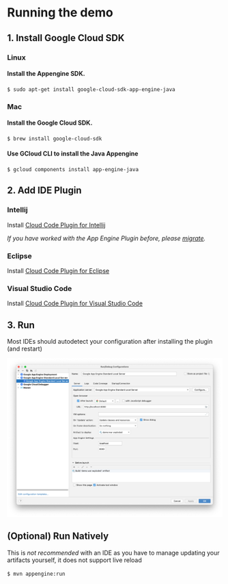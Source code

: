 # Running the demo

## 1. Install Google Cloud SDK

### Linux

#### Install the Appengine SDK.

`$ sudo apt-get install google-cloud-sdk-app-engine-java`

### Mac

#### Install the Google Cloud SDK.

`$ brew install google-cloud-sdk`

#### Use GCloud CLI to install the Java Appengine

`$ gcloud components install app-engine-java`

## 2. Add IDE Plugin

### Intellij

Install [Cloud Code Plugin for Intellij](https://plugins.jetbrains.com/plugin/8079-cloud-code)

_If you have worked with the App Engine Plugin before,
please [migrate](https://cloud.google.com/code/docs/intellij/migrate)._

### Eclipse

Install [Cloud Code Plugin for Eclipse](https://marketplace.eclipse.org/content/google-cloud-tools-eclipse)

### Visual Studio Code

Install [Cloud Code Plugin for Visual Studio Code](https://marketplace.visualstudio.com/items?itemName=GoogleCloudTools.cloudcode&ssr=false#overview)

## 3. Run

Most IDEs should autodetect your configuration after installing the plugin (and
restart)

![App Engine Run Config](.readme_res/App_Engine_Run_Config.png)

## (Optional) Run Natively

This is _not recommended_ with an IDE as you have to manage updating your
artifacts yourself, it does not support live reload

`$ mvn appengine:run`
